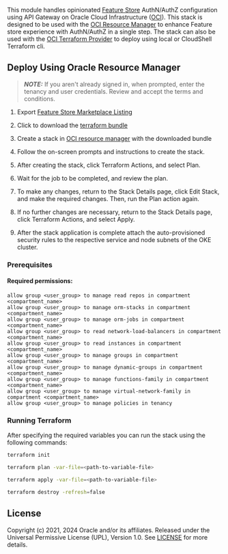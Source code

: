 This module handles opinionated [Feature Store][feature_store_docs] AuthN/AuthZ configuration using API Gateway on Oracle Cloud Infrastructure ([OCI][oci]). This stack is designed to be used with the [OCI Resource Manager][oci_rm] to enhance Feature store experience with AuthN/AuthZ in a single step. The stack can also be used with the [OCI Terraform Provider][oci_tf_provider] to deploy using local or CloudShell Terraform cli.

## Deploy Using Oracle Resource Manager

> ___NOTE:___ If you aren't already signed in, when prompted, enter the tenancy and user credentials. Review and accept the terms and conditions.

1. Export [Feature Store Marketplace Listing][listing]
1. Click to download the [terraform bundle][stack]

1. Create a stack in [OCI resource manager][oci_rm] with the downloaded bundle

1. Follow the on-screen prompts and instructions to create the stack.

1. After creating the stack, click Terraform Actions, and select Plan.

1. Wait for the job to be completed, and review the plan.

1. To make any changes, return to the Stack Details page, click Edit Stack, and make the required changes. Then, run the Plan action again.

1. If no further changes are necessary, return to the Stack Details page, click Terraform Actions, and select Apply.

1. After the stack application is complete attach the auto-provisioned security rules to the respective service and node subnets of the OKE cluster. 


### Prerequisites
#### Required permissions:
```
allow group <user_group> to manage read repos in compartment <compartment_name>
allow group <user_group> to manage orm-stacks in compartment <compartment_name>
allow group <user_group> to manage orm-jobs in compartment <compartment_name>
allow group <user_group> to read network-load-balancers in compartment <compartment_name>
allow group <user_group> to read instances in compartment <compartment_name>
allow group <user_group> to manage groups in compartment <compartment_name>
allow group <user_group> to manage dynamic-groups in compartment <compartment_name>
allow group <user_group> to manage functions-family in compartment <compartment_name>
allow group <user_group> to manage virtual-network-family in compartment <compartment_name>
allow group <user_group> to manage policies in tenancy
```


### Running Terraform

After specifying the required variables you can run the stack using the following commands:

```bash
terraform init
```

```bash
terraform plan -var-file=<path-to-variable-file>
```

```bash
terraform apply -var-file=<path-to-variable-file>
```

```bash
terraform destroy -refresh=false
```


## License

Copyright (c) 2021, 2024 Oracle and/or its affiliates.
Released under the Universal Permissive License (UPL), Version 1.0.
See [LICENSE](./LICENSE) for more details.

[oci]: https://cloud.oracle.com/en_US/cloud-infrastructure
[oci_rm]: https://docs.cloud.oracle.com/iaas/Content/ResourceManager/Concepts/resourcemanager.htm
[stack]: https://raw.githubusercontent.com/najiyacl/oci-data-science-ai-samples/main/feature_store/apigw_terraform/releases/fs-apigw-terraform-1.1.1.zip
[feature_store_docs]: https://feature-store-accelerated-data-science.readthedocs.io
[oci_tf_provider]: https://www.terraform.io/docs/providers/oci/index.html
[listing]: https://cloud.oracle.com/marketplace/application/ocid1.mktpublisting.oc1.iad.amaaaaaabiudgxya26lzh2dsyvg7cfzgllvdl6xo5phz4mnsoktxeutecrvq
